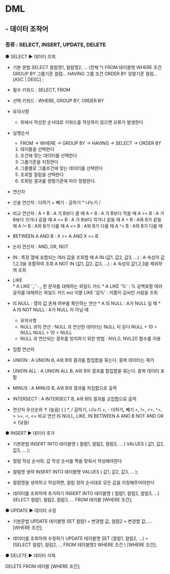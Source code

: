 # DML
## - 데이터 조작어
### 종류 : SELECT, INSERT, UPDATE, DELETE

● SELECT
▶ 데이터 조회

- 기본 문법
SELECT 컬럼명1, 컬럼명2, ... (전체 *)
FROM 테이블명
WHERE 조건
GROUP BY 그룹기준 컬럼... HAVING 그룹 조건
ORDER BY 정렬기준 컬럼... [ASC | DESC]
;

* 필수 키워드 : SELECT, FROM
* 선택 키워드 : WHERE, GROUP BY, ORDER BY
* 유의사항
  - 위에서 작성한 순서대로 키워드를 작성하지 않으면 오류가 발생한다

* 실행순서
  - FROM → WHERE → GROUP BY → HAVING → SELECT → ORDER BY
  1. 테이블을 선택한다
  2. 조건에 맞는 데이터를 선택한다
  3. 그룹기준을 지정한다
  4. 그룹별로 그룹조건에 맞는 데이터를 선택한다
  5. 조회할 컬럼을 선택한다
  6. 조회된 결과를 정렬기준에 따라 정렬한다.


* 연산자
- 산술 연산자       : 더하기 +  빼기 -  곱하기 *  나누기 /
- 비교 연산자       : 
                    A > B       : A 가 B보다 클 때
                    A < B       : A 가 B보다 작을 때
                    A >= B      : A 가 B보다 크거나 같을 때
                    A <= B      : A 가 B보다 작거나 같을 때
                    A = B       : A와 B가 같을 때
                    A != B      : A와 B가 다를 때
                    A <> B      : A와 B가 다를 때
                    A ^= B      : A와 B가 다를 때

- BETWEEN A AND B   :  X >= A AND X <= B  
- 논리 연산자        : AND, OR, NOT
- IN                : 특정 열에 포함되는 여러 값을 조회할 때
                    A IN (값1, 값2, 값3, ...)     :  A 속성의 값1,2,3을 포함하여 조회
                    A NOT IN (값1, 값2, 값3, ...) :  A 속성의 값1,2,3을 제외하여 조회
- LIKE              
                    * A LIKE '_'    : _ 한 문자를 대체하는 와일드 카드
                    * A LIKE '%'    : % 공백포함 여러글자를 대체하는 와일드 카드
                    ex) 이름 LIKE '김%'   : 이름이 김씨인 사람을 조회


- IS NULL           : 열의 값 존재 여부를 확인하는 연산
                    * A IS NULL         : A가 NULL 일 때
                    * A IS NOT NULL     : A가 NULL 이 아닐 때
   * 유의사항
    - NULL 과의 연산    : NULL 과 연산한 데이터는 NULL 이 된다
    NULL + 10 = NULL
    NULL > 10 = NULL
    - NULL 과 연산되는 경우를 방지하기 위한 방법
    : NVL(), NVL2() 함수를 이용


- 집합 연산자
 * UNION        : A UNION B, A와 B의 결과를 합집합을 묶는다. 중복 데이터는 제거
 * UNION ALL    : A UNION ALL B, A와 B의 결과를 합집합을 묶는다. 중복 데이터 포함
 * MINUS        : A MINUS B, A와 B의 결과를 차집합으로 출력
 * INTERSECT    : A INTERSECT B, A와 B의 결과를 교집합으로 출력


* 연산자 우선순위
↑ (높음)
    ( )
    *, /                            곱하기, 나누기
    +, -                            더하기, 빼기
    =, !=, <>, ^=, > >=, <, <=      비교 연산
    IS NULL, LIKE, IN
    BETWEEN A AND B
    NOT
    AND
    OR
↓ (낮음)


● INSERT
▶ 데이터 추가

- 기본문법
INSERT INTO 테이블명 ( 컬럼1, 컬럼2, 컬럼3, ... )
VALUES ( 값1, 값2, 값3, ... );
* 컬럼 작성 순서와, 값 작성 순서를 짝을 맞춰서 작성해야한다

- 컬럼명 생략
INSERT INTO 테이블명
VALUES ( 값1, 값2, 값3, ... );
* 컬럼명을 생략하고 작성하면, 컬럼 정의 순서대로 모든 값을 지정해주어야한다

- 데이터를 조회하여 추가하기
INSERT INTO 테이블명 ( 컬럼1, 컬럼2, 컬럼3, ...)
SELECT 컬럼1, 컬럼2, 컬럼3, ...
FROM 테이블
[WHERE 조건];


● UPDATE
▶ 데이터 수정

- 기본문법
UPDATE 테이블명
   SET 컬럼1 = 변경할 값,
       컬럼2 = 변경할 값,
       ...
[WHERE 조건];

- 데이터를 조회하여 수정하기
UPDATE 테이블명
   SET (컬럼1, 컬럼2, ...) = (SELECT 컬럼1, 컬럼2, ...
                            FROM 테이블명2
                            WHERE 조건
                            )
[WHERE 조건];


● DELETE
▶ 데이터 삭제

DELETE FROM 테이블
[WHERE 조건];


